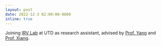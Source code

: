 ```yaml
---
layout: post
date: 2022-12-3 02:00:00-0800
inline: true
---
```


Joining <a href="https://labs.utdallas.edu/irvl/">IRV Lab</a> at UTD as research assistant, advised by <a href="http://youngwei.com/">Prof. Yang</a> and <a href="https://yuxng.github.io/">Prof. Xiang</a>.
